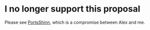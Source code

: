 # I no longer support this proposal

Please see [PortsShinn](PortsShinn.md), which is a compromise between Alex and me.
